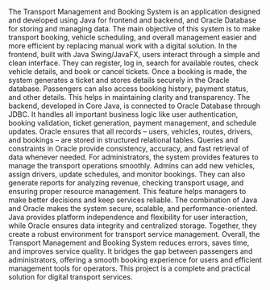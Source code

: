 The Transport Management and Booking System is an application designed and developed using Java for frontend and backend, and Oracle Database for storing and managing data. The main objective of this system is to make transport booking, vehicle scheduling, and overall management easier and more efficient by replacing manual work with a digital solution.
In the frontend, built with Java Swing/JavaFX, users interact through a simple and clean interface. They can register, log in, search for available routes, check vehicle details, and book or cancel tickets. Once a booking is made, the system generates a ticket and stores details securely in the Oracle database. Passengers can also access booking history, payment status, and other details. This helps in maintaining clarity and transparency.
The backend, developed in Core Java, is connected to Oracle Database through JDBC. It handles all important business logic like user authentication, booking validation, ticket generation, payment management, and schedule updates. Oracle ensures that all records – users, vehicles, routes, drivers, and bookings – are stored in structured relational tables. Queries and constraints in Oracle provide consistency, accuracy, and fast retrieval of data whenever needed.
For administrators, the system provides features to manage the transport operations smoothly. Admins can add new vehicles, assign drivers, update schedules, and monitor bookings. They can also generate reports for analyzing revenue, checking transport usage, and ensuring proper resource management. This feature helps managers to make better decisions and keep services reliable.
The combination of Java and Oracle makes the system secure, scalable, and performance-oriented. Java provides platform independence and flexibility for user interaction, while Oracle ensures data integrity and centralized storage. Together, they create a robust environment for transport service management.
Overall, the Transport Management and Booking System reduces errors, saves time, and improves service quality. It bridges the gap between passengers and administrators, offering a smooth booking experience for users and efficient management tools for operators. This project is a complete and practical solution for digital transport services.

